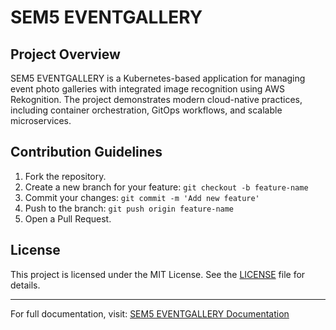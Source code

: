 # SEM5 EVENTGALLERY

## Project Overview

SEM5 EVENTGALLERY is a Kubernetes-based application for managing event photo galleries with integrated image recognition using AWS Rekognition. The project demonstrates modern cloud-native practices, including container orchestration, GitOps workflows, and scalable microservices.


## Contribution Guidelines

1. Fork the repository.
2. Create a new branch for your feature: `git checkout -b feature-name`
3. Commit your changes: `git commit -m 'Add new feature'`
4. Push to the branch: `git push origin feature-name`
5. Open a Pull Request.

## License

This project is licensed under the MIT License. See the [LICENSE](LICENSE) file for details.

---

For full documentation, visit: [SEM5 EVENTGALLERY Documentation](https://noluchs.github.io/SEM4-EVENTGALLERY/)